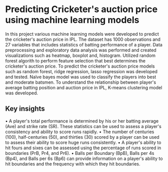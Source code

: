 
# Predicting Cricketer's auction price using machine learning models

In this project various machine learning models were developed to predict the cricketer's auction price in IPL. The dataset has 1000 observations and 27 variables that includes statistics of batting performance of a player.
Data preprocessing and exploratory data analysis was performed and created visualizations such as heatmap, boxplot and, histogram.
Utilized random forest algorith to perform feature selection that best determines the cricketer's auction price.
To predict the cricketer's auction price models such as random forest, ridge regression, lasso regression was developed and tested.
Naïve bayes model was used to classify the players into best and moderate batsmen.
To understand the relationship between player's average batting position and auction price in IPL, K-means clustering model was developed.




## Key insights
•	A player's total performance is determined by his or her batting average (Ave) and strike rate (SR). These statistics can be used to assess a player's consistency and ability to score runs rapidly.
•	The number of centuries (100), half-centuries (50), and thirties (30) scored by a player can be used to assess their ability to score huge runs consistently.
•	A player's ability to hit fours and sixes can be assessed using the percentage of runs scored in boundaries (PrB, Pr4, and Pr6).
•	Balls per Boundary (BpB), Balls per 4s (Bp4), and Balls per 6s (Bp6) can provide information on a player's ability to hit boundaries and the frequency with which they hit boundaries.